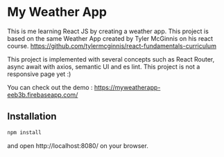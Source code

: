# My Weather App

This is me learning React JS by creating a weather app.
This project is based on the same Weather App created by Tyler McGinnis on his react course.
https://github.com/tylermcginnis/react-fundamentals-curriculum

This project is implemented with several concepts such as React Router, async await with axios, semantic UI and es lint.
This project is not a responsive page yet :)

You can check out the demo : https://myweatherapp-eeb3b.firebaseapp.com/

## Installation

```sh
npm install
```

and open http://localhost:8080/ on your browser.

